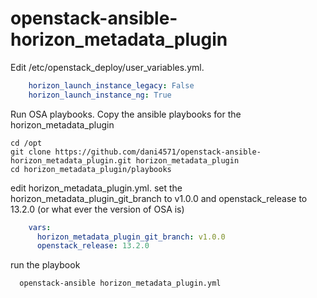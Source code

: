 # openstack-ansible-horizon_metadata_plugin
Edit /etc/openstack_deploy/user_variables.yml.
```yaml
    horizon_launch_instance_legacy: False
    horizon_launch_instance_ng: True
```
Run OSA playbooks.
Copy the ansible playbooks for the horizon_metadata_plugin

    cd /opt
    git clone https://github.com/dani4571/openstack-ansible-horizon_metadata_plugin.git horizon_metadata_plugin
    cd horizon_metadata_plugin/playbooks
    
edit horizon_metadata_plugin.yml.
set the horizon_metadata_plugin_git_branch to v1.0.0 and openstack_release to 13.2.0 (or what ever the version of OSA is)
```yaml
    vars:
      horizon_metadata_plugin_git_branch: v1.0.0
      openstack_release: 13.2.0
```
run the playbook

      openstack-ansible horizon_metadata_plugin.yml


